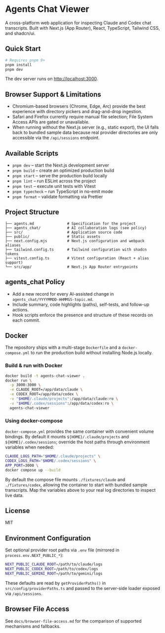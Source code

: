 # Agents Chat Viewer

A cross-platform web application for inspecting Claude and Codex chat transcripts. Built with Next.js (App Router), React, TypeScript, Tailwind CSS, and shadcn/ui.

## Quick Start

```sh
# Requires pnpm 9+
pnpm install
pnpm dev
```

The dev server runs on [http://localhost:3000](http://localhost:3000).

## Browser Support & Limitations

- Chromium-based browsers (Chrome, Edge, Arc) provide the best experience with directory pickers and drag-and-drop ingestion.
- Safari and Firefox currently require manual file selection; File System Access APIs are gated or unavailable.
- When running without the Next.js server (e.g., static export), the UI falls back to bundled sample data because real provider directories are only accessible via the `/api/sessions` endpoint.

## Available Scripts

- `pnpm dev` – start the Next.js development server
- `pnpm build` – create an optimized production build
- `pnpm start` – serve the production build locally
- `pnpm lint` – run ESLint across the project
- `pnpm test` – execute unit tests with Vitest
- `pnpm typecheck` – run TypeScript in no-emit mode
- `pnpm format` – validate formatting via Prettier

## Project Structure

```
├── agents.md               # Specification for the project
├── agents_chat/            # AI collaboration logs (see policy)
├── src/                    # Application source code
├── public/                 # Static assets
├── next.config.mjs         # Next.js configuration and webpack aliases
├── tailwind.config.ts      # Tailwind configuration with shadcn tokens
├── vitest.config.ts        # Vitest configuration (React + alias support)
└── src/app/                # Next.js App Router entrypoints
```

## agents_chat Policy

- Add a new record for every AI-assisted change in `agents_chat/YYYYMMDD-HHMMSS-topic.md`.
- Include summary, code highlights (paths), self-tests, and follow-up actions.
- Hook scripts enforce the presence and structure of these records on each commit.

## Docker

The repository ships with a multi-stage `Dockerfile` and a `docker-compose.yml` to run the production build without installing Node.js locally.

### Build & run with Docker

```bash
docker build -t agents-chat-viewer .
docker run \
  -p 3000:3000 \
  -e CLAUDE_ROOT=/app/data/claude \
  -e CODEX_ROOT=/app/data/codex \
  -v "$HOME/.claude/projects":/app/data/claude:ro \
  -v "$HOME/.codex/sessions":/app/data/codex:ro \
  agents-chat-viewer
```

### Using docker-compose

`docker-compose.yml` provides the same container with convenient volume bindings. By default it mounts `${HOME}/.claude/projects` and `${HOME}/.codex/sessions`; override the host paths through environment variables when needed:

```bash
CLAUDE_LOGS_PATH="$HOME/.claude/projects" \
CODEX_LOGS_PATH="$HOME/.codex/sessions" \
APP_PORT=3000 \
docker compose up --build
```

By default the compose file mounts `./fixtures/claude` and `./fixtures/codex`, allowing the container to start with bundled sample transcripts. Map the variables above to your real log directories to inspect live data.

## License

MIT

## Environment Configuration

Set optional provider root paths via `.env` file (mirrored in `process.env.NEXT_PUBLIC_*`):

```bash
NEXT_PUBLIC_CLAUDE_ROOT=/path/to/claude/logs
NEXT_PUBLIC_CODEX_ROOT=/path/to/codex/logs
NEXT_PUBLIC_GEMINI_ROOT=/path/to/gemini/logs
```

These defaults are read by `getProviderPaths()` in `src/config/providerPaths.ts` and passed to the server-side loader exposed via `/api/sessions`.

## Browser File Access

See `docs/browser-file-access.md` for the comparison of supported mechanisms and fallbacks.
